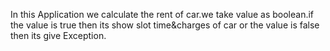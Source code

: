 In this Application we calculate the rent of car.we take value as boolean.if  the value is true then its show slot time&charges of car or the value is  false then its  give Exception.

